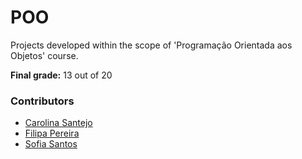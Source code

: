 # POO

Projects developed within the scope of 'Programação Orientada aos Objetos' course.

**Final grade:** 13 out of 20

### Contributors
* [Carolina Santejo](https://github.com/CarolinaSantejo)
* [Filipa Pereira](https://github.com/FilipaPereira00)
* [Sofia Santos](https://github.com/RisingFisan)
